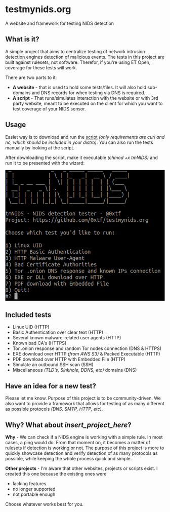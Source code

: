 # testmynids.org
A website and framework for testing NIDS detection

## What is it?

A simple project that aims to centralize testing of network intrusion detection engines detection of malicious events. The tests in this project are built against rulesets, not software. Therefor, if you're using ET Open, coverage for these tests will work.

There are two parts to it:

* **A website** - that is used to hold some tests/files. It will also hold sub-domains and DNS records for when testing via DNS is required.
* **A script** - That runs/simulates interaction with the website or with 3rd party website, meant to be executed on the client for which you want to test coverage of your NIDS sensor.

## Usage

Easiet way is to download and run the [script](./tmNIDS) *(only requirements are curl and nc, which should be included in your distro)*. You can also run the tests manually by looking at the script.

After downloading the script, make it executable *(chmod +x tmNIDS)* and run it to be presented with the wizard:

![image](./assets/imgs/screenshot.png)

## Included tests

* Linux UID (HTTP)
* Basic Authentication over clear text (HTTP)
* Several known malware-related user agents (HTTP)
* Known bad CA's (HTTPS)
* Tor .onion response and random Tor nodes connection (DNS & HTTPS)
* EXE download over HTTP *(from AWS S3)* & Packed Executable (HTTP)
* PDF download over HTTP with Embedded File (HTTP)
* Simulate an outbound SSH scan (SSH)
* Miscellaneous *(TLD's, Sinkhole, DDNS, etc)* domains (DNS)

## Have an idea for a new test?

Please let me know. Purpose of this project is to be community-driven. We also want to provide a framework that allows for testing of as many different as possible protocols *(DNS, SMTP, HTTP, etc)*.

## Why? What about _insert_project\_here_?

**Why** - We can check if a NIDS engine is working with a simple rule. In most cases, a ping would do. From that moment on, it becomes a matter of rulesets if detection is working or not. The purpose of this project is more to quickly showcase detection and verify detection of as many protocols as possible, while keeping the whole process quick and simple.

**Other projects** - I'm aware that other websites, projects or scripts exist. I created this one because the existing ones were

* lacking features
* no longer supported 
* not portable enough

Choose whatever works best for you.
